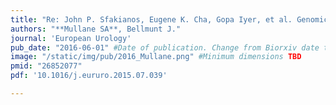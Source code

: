 ```yaml
---
title: "Re: John P. Sfakianos, Eugene K. Cha, Gopa Iyer, et al. Genomic Characterization of Upper Tract Urothelial Carcinoma"
authors: "**Mullane SA**, Bellmunt J."
journal: 'European Urology'
pub_date: "2016-06-01" #Date of publication. Change from Biorxiv date to Journal date once accepted
image: "/static/img/pub/2016_Mullane.png" #Minimum dimensions TBD
pmid: "26852077"
pdf: '10.1016/j.eururo.2015.07.039'

---
```

